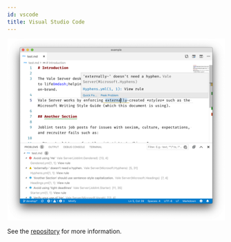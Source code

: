 ```yaml
---
id: vscode
title: Visual Studio Code
---
```


![Screenshot of the VS Code plugin](assets/plugins/code.png)

See the [repository](https://github.com/errata-ai/vale-vscode) for more information.
